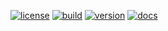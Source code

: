 [//]: # (badges)

[![license](https://vimlet.com/vimlet/VimletComet/master/docs/readme/1525800148996/license.svg?raw=true "License")](https://github.com/vimlet/VimletComet/blob/master/LICENSE)
[![build](https://vimlet.com/vimlet/VimletComet/master/docs/readme/1525800148996/build.svg?raw=true "Build")](https://vimlet.com/downloads)
[![version](https://vimlet.com/vimlet/VimletComet/master/docs/readme/1525800148996/version.svg?raw=true "Version")](https://vimlet.com/downloads)
[![docs](https://vimlet.com/vimlet/VimletComet/master/docs/readme/1525800148996/docs.svg?raw=true "Docs")](https://vimlet.com/vimlet/VimletComet/master/docs/release/index.html)

[//]: # (badges)

